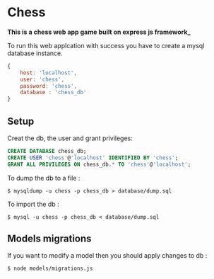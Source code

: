 # Chess

**This is a chess web app game built on express js framework_**

To run this web applcation with success you have to create a mysql database instance.
```javascript
{
    host: 'localhost',
    user: 'chess',
    password: 'chess',
    database : 'chess_db' 
}
```

## Setup

Creat the db, the user and grant privileges:
```sql
CREATE DATABASE chess_db;
CREATE USER 'chess'@'localhost' IDENTIFIED BY 'chess';
GRANT ALL PRIVILEGES ON chess_db.* TO 'chess'@'localhost';
```

To dump the db to a file :
```shell
$ mysqldump -u chess -p chess_db > database/dump.sql
```

To import the db :
```shell
$ mysql -u chess -p chess_db < database/dump.sql
```

## Models migrations

If you want to modify a model then you should apply changes to db :
```shell
$ node models/migrations.js
```